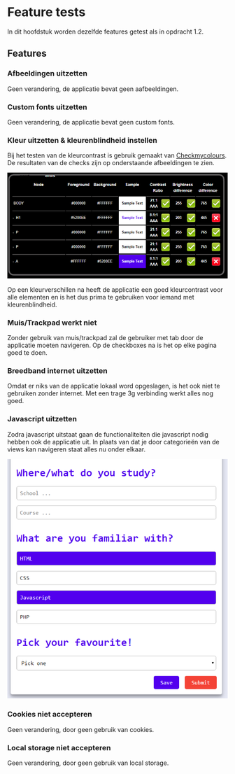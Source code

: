 # Feature tests
In dit hoofdstuk worden dezelfde features getest als in opdracht 1.2.

## Features
### Afbeeldingen uitzetten
Geen verandering, de applicatie bevat geen aafbeeldingen.

### Custom fonts uitzetten
Geen verandering, de applicatie bevat geen custom fonts.

### Kleur uitzetten & kleurenblindheid instellen
Bij het testen van de kleurcontrast is gebruik gemaakt van [Checkmycolours](https://www.checkmycolours.com/). De resultaten van de checks zijn op onderstaande afbeeldingen te zien.

![Colours](.//img/checkmycolours.png)

Op een kleurverschillen na heeft de applicatie een goed kleurcontrast voor alle elementen en is het dus prima te gebruiken voor iemand met kleurenblindheid.

### Muis/Trackpad werkt niet
Zonder gebruik van muis/trackpad zal de gebruiker met tab door de applicatie moeten navigeren. Op de checkboxes na is het op elke pagina goed te doen.

### Breedband internet uitzetten
Omdat er niks van de applicatie lokaal word opgeslagen, is het ook niet te gebruiken zonder internet. Met een trage 3g verbinding werkt alles nog goed.

### Javascript uitzetten
Zodra javascript uitstaat gaan de functionaliteiten die javascript nodig hebben ook de applicatie uit. In plaats van dat je door categorieën van de views kan navigeren staat alles nu onder elkaar.

![JS uit](./img/usable.png)

### Cookies niet accepteren
Geen verandering, door geen gebruik van cookies.

### Local storage niet accepteren
Geen verandering, door geen gebruik van local storage.